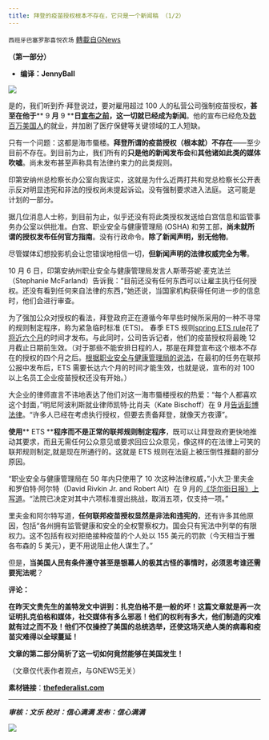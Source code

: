 ```yaml
---
title: 拜登的疫苗授权根本不存在，它只是一个新闻稿 （1/2）
---
```

`西班牙巴塞罗那喜悦农场` [轉載自GNews](https://gnews.org/zh-hans/1584031/)

**（第一部分）**

- **编译：JennyBall**


![](https://assets.gnews.org/wp-content/uploads/2021/10/tempsnip280.png)

是的，我们听到乔·拜登说过，要对雇用超过 100 人的私营公司强制疫苗授权，**甚至在他于**** 9 ****月**** 9 ****日**[**宣布之前**](https://www.youtube.com/watch?v=CwjV6MDU9E8)**，这一切就已经成为新闻**。他的宣布已经危及[数百万美国人](https://time.com/6098752/biden-vaccine-mandate-company-reactions/)的就业，并加剧了医疗保健等关键领域的工人短缺。

只有一个问题：这都是海市蜃楼。**拜登所谓的疫苗授权（根本就）不存在**——至少目前不存在。到目前为止，我们所有的**只是他的新闻发布会**和**其他诸如此类的媒体吹嘘**。尚未发布甚至声称具有法律约束力的此类规则。

印第安纳州总检察长办公室向我证实，这就是为什么近两打共和党总检察长公开表示反对明显违宪和非法的授权尚未提起诉讼。没有强制要求进入法庭。 这可能是计划的一部分。

据几位消息人士称，到目前为止，似乎还没有将此类授权发送给白宫信息和监管事务办公室以供批准。白宫、职业安全与健康管理局 (OSHA) 和劳工部，**尚未就所谓的授权发布任何官方指南**。没有行政命令。**除了新闻声明，别无他物**。

尽管媒体幻想投影机会让您错误地相信一切，**但新闻声明的法律权威完全为零**。

10 月 6 日，印第安纳州职业安全与健康管理局发言人斯蒂芬妮·麦克法兰（Stephanie McFarland）告诉我：“目前还没有任何东西可以让雇主执行任何授权。还没有看到任何来自法律的东西，”她还说，当国家机构获得任何进一步的信息时，他们会进行审查。

为了强加公众对授权的看法，拜登政府正在遵循今年早些时候所采用的一种不寻常的规则制定程序，称为紧急临时标准 (ETS)。 春季 ETS 规则[spring ETS rule](https://www.osha.gov/coronavirus/ets)花了[将近六个月](https://news.bloomberglaw.com/business-and-practice/companies-see-manna-from-heaven-with-biden-vaccine-mandate)的时间才发布。与此同时，公司告诉记者，他们的疫苗授权将最晚 12 月截止日期前生效。（对于那些不能安排日程的人，那是在拜登宣布这个根本不存在的授权的四个月之后。[根据职业安全与健康管理局的说法](https://www.osha.gov/laws-regs/standards-development)，在最初的任务在联邦公报中发布后，ETS 需要长达六个月的时间才能生效，也就是说，宣布的对 100 以上名员工企业疫苗授权还没有开始。）

大企业的律师直言不讳地表达了他们对这一海市蜃楼授权的热爱：“每个人都喜欢这个封面，”明尼阿波利斯就业律师凯特·比肖夫（Kate Bischoff）在 9 月[告诉彭博法律](https://news.bloomberglaw.com/business-and-practice/companies-see-manna-from-heaven-with-biden-vaccine-mandate)。“许多人已经在考虑执行授权，但要去责备拜登，就像天方夜谭”。

**使用**** ETS ****程序而不是正常的联邦规则制定程序**，既可以让拜登政府更快地推动其要求，而且无需任何公众意见或要求回应公众意见，像这样的在法律上可笑的联邦规则制定,就是现在所通行的。这就是 ETS 规则在法庭上被压倒性推翻的部分原因。

“职业安全与健康管理局在 50 年内只使用了 10 次这种法律权威，”小大卫·里夫金和罗伯特·阿尔特（David Rivkin Jr. and Robert Alt）在 9 月的[《华尔街日报》上写道](https://www.wsj.com/articles/biden-lawless-vaccine-mandate-constitution-occupational-safety-11632841737?st=rwvqpt3svb6kv0k&amp;reflink=article_email_share)。“法院已决定对其中六项标准提出挑战，取消五项，仅支持一项。”

里夫金和阿尔特写道，**任何联邦疫苗授权显然是非法和违宪的**，还有许多其他原因，包括“各州拥有监管健康和安全的全权警察权力。国会只有宪法中列举的有限权力。这不包括有权对拒绝接种疫苗的个人处以 155 美元的罚款（今天相当于雅各布森的 5 美元），更不用说阻止他人谋生了。”

但是，**当美国人民有条件遵守甚至是银幕人的极其古怪的事情时，必须思考谁还需要宪法呢**？

**评论：**

**在昨天文贵先生的盖特发文中讲到：扎克伯格不是一般的坏！这篇文章就是再一次证明扎克伯格和媒体，社交媒体有多么邪恶！他们的权利有多大，他们制造的灾难就有过之而不及！他们不仅操控了美国的总统选举，还使这场灭绝人类的病毒和疫苗灾难得以全球蔓延！**

**文章的第二部分简析了这一切如何竟然能够在美国发生！**

（文章仅代表作者观点，与GNEWS无关）

**素材链接**：**[thefederalist.com](https://thefederalist.com/2021/10/07/joe-bidens-vaccine-mandate-doesnt-exist-its-just-a-press-release/)**

* * *

***审核：文乐
校对：信心满满
发布：信心满满***

![](https://assets.gnews.org/wp-content/uploads/2021/10/tempsnip190.png)
